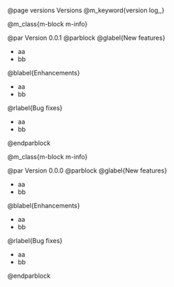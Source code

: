 @page versions  Versions 
@m_keyword{version log,,}

 
@m_class{m-block m-info}

@par Version 0.0.1
@parblock
  @glabel{New features}
   <ul>
    <li>aa</li>
    <li>bb</li>   
   </ul>
   @blabel{Enhancements}
   <ul>
    <li>aa</li>
    <li>bb</li>   
   </ul>  
   @rlabel{Bug fixes}
   <ul>
    <li>aa</li>
    <li>bb</li>   
   </ul>  
@endparblock

 @m_class{m-block m-info}

@par Version 0.0.0
@parblock
   @glabel{New features}
   <ul>
    <li>aa</li>
    <li>bb</li>   
   </ul>
   @blabel{Enhancements}
   <ul>
    <li>aa</li>
    <li>bb</li>   
   </ul>  
   @rlabel{Bug fixes}
   <ul>
    <li>aa</li>
    <li>bb</li>   
   </ul>  
@endparblock